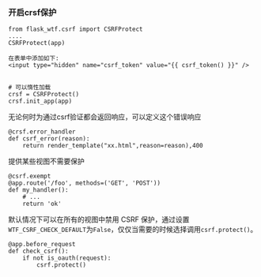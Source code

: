 ### 开启crsf保护

```
from flask_wtf.csrf import CSRFProtect
....
CSRFProtect(app)

在表单中添加如下:
<input type="hidden" name="csrf_token" value="{{ csrf_token() }}" />


# 可以惰性加载
crsf = CSRFProtect()
crsf.init_app(app)
```

无论何时为通过csrf验证都会返回响应，可以定义这个错误响应

```
@crsf.error_handler
def csrf_error(reason):
    return render_template("xx.html",reason=reason),400
```

提供某些视图不需要保护

```
@csrf.exempt
@app.route('/foo', methods=('GET', 'POST'))
def my_handler():
    # ...
    return 'ok'
```

默认情况下可以在所有的视图中禁用 CSRF 保护，通过设置`WTF_CSRF_CHECK_DEFAULT`为`False`，仅仅当需要的时候选择调用`csrf.protect()`。

```
@app.before_request
def check_csrf():
    if not is_oauth(request):
        csrf.protect()
```



